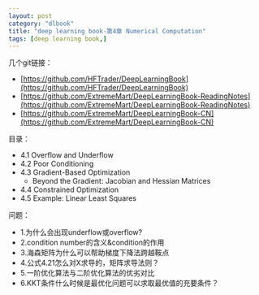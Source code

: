 ```yaml
---
layout: post
category: "dlbook"
title: "deep learning book-第4章 Numerical Computation"
tags: [deep learning book,]
---
```


几个git链接：

+ [https://github.com/HFTrader/DeepLearningBook](https://github.com/HFTrader/DeepLearningBook)
+ [https://github.com/ExtremeMart/DeepLearningBook-ReadingNotes](https://github.com/ExtremeMart/DeepLearningBook-ReadingNotes)
+ [https://github.com/ExtremeMart/DeepLearningBook-CN](https://github.com/ExtremeMart/DeepLearningBook-CN)

目录：

+ 4.1 Overflow and Underflow
+ 4.2 Poor Conditioning
+ 4.3 Gradient-Based Optimization
	+ Beyond the Gradient: Jacobian and Hessian Matrices
+ 4.4 Constrained Optimization
+ 4.5 Example: Linear Least Squares

问题：
+ 1.为什么会出现underflow或overflow?
+ 2.condition number的含义&condition的作用
+ 3.海森矩阵为什么可以帮助梯度下降法跨越鞍点
+ 4.公式4.21怎么对X求导的，矩阵求导法则？
+ 5.一阶优化算法与二阶优化算法的优劣对比
+ 6.KKT条件什么时候是最优化问题可以求取最优值的充要条件？